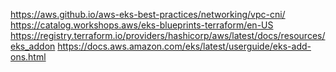https://aws.github.io/aws-eks-best-practices/networking/vpc-cni/
https://catalog.workshops.aws/eks-blueprints-terraform/en-US
https://registry.terraform.io/providers/hashicorp/aws/latest/docs/resources/eks_addon
https://docs.aws.amazon.com/eks/latest/userguide/eks-add-ons.html
